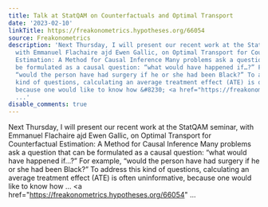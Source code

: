 ```yaml
---
title: Talk at StatQAM on Counterfactuals and Optimal Transport
date: '2023-02-10'
linkTitle: https://freakonometrics.hypotheses.org/66054
source: Freakonometrics
description: 'Next Thursday, I will present our recent work at the StatQAM seminar,
  with Emmanuel Flachaire ajd Ewen Gallic, on Optimal Transport for Counterfactual
  Estimation: A Method for Causal Inference Many problems ask a question that can
  be formulated as a causal question: “what would have happened if…?” For example,
  “would the person have had surgery if he or she had been Black?” To address this
  kind of questions, calculating an average treatment effect (ATE) is often uninformative,
  because one would like to know how &#8230; <a href="https://freakonometrics.hypotheses.org/66054"
  ...'
disable_comments: true
---
```

Next Thursday, I will present our recent work at the StatQAM seminar, with Emmanuel Flachaire ajd Ewen Gallic, on Optimal Transport for Counterfactual Estimation: A Method for Causal Inference Many problems ask a question that can be formulated as a causal question: “what would have happened if…?” For example, “would the person have had surgery if he or she had been Black?” To address this kind of questions, calculating an average treatment effect (ATE) is often uninformative, because one would like to know how &#8230; <a href="https://freakonometrics.hypotheses.org/66054" ...